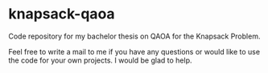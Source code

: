 # knapsack-qaoa
Code repository for my bachelor thesis on QAOA for the Knapsack Problem.

Feel free to write a mail to me if you have any questions or would like to use the code for your own projects. I would be glad to help.
